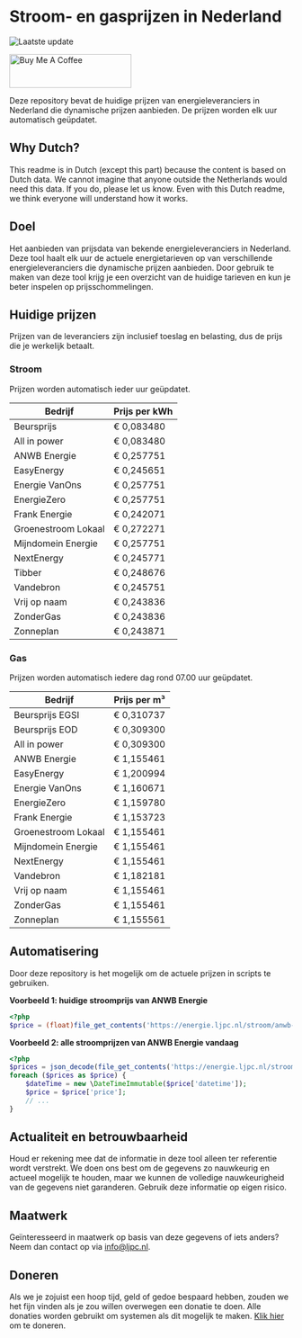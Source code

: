 # Stroom- en gasprijzen in Nederland

![Laatste update](https://img.shields.io/badge/laatste%20update-2025--08--12%2004%3A00%20CET-brightgreen)

<a href="https://www.buymeacoffee.com/Lars-" target="_blank"><img src="https://cdn.buymeacoffee.com/buttons/v2/default-orange.png" alt="Buy Me A Coffee" height="60" style="height: 60px !important;width: 217px !important;" ></a>

Deze repository bevat de huidige prijzen van energieleveranciers in Nederland die dynamische prijzen aanbieden. De prijzen worden elk uur automatisch geüpdatet.

## Why Dutch?

This readme is in Dutch (except this part) because the content is based on Dutch data. We cannot imagine that anyone outside the Netherlands would need this data. If you do, please let us know. Even with this Dutch readme, we think
everyone will understand how it works.

## Doel

Het aanbieden van prijsdata van bekende energieleveranciers in Nederland. Deze tool haalt elk uur de actuele energietarieven op van verschillende energieleveranciers die dynamische prijzen aanbieden. Door gebruik te maken van deze tool
krijg je een overzicht van de huidige tarieven en kun je beter inspelen op prijsschommelingen.

## Huidige prijzen

Prijzen van de leveranciers zijn inclusief toeslag en belasting, dus de prijs die je werkelijk betaalt.

### Stroom

Prijzen worden automatisch ieder uur geüpdatet.

 Bedrijf | Prijs per kWh 
---------|---------------
Beursprijs | € 0,083480
All in power | € 0,083480
ANWB Energie | € 0,257751
EasyEnergy | € 0,245651
Energie VanOns | € 0,257751
EnergieZero | € 0,257751
Frank Energie | € 0,242071
Groenestroom Lokaal | € 0,272271
Mijndomein Energie | € 0,257751
NextEnergy | € 0,245771
Tibber | € 0,248676
Vandebron | € 0,245751
Vrij op naam | € 0,243836
ZonderGas | € 0,243836
Zonneplan | € 0,243871


### Gas

Prijzen worden automatisch iedere dag rond 07.00 uur geüpdatet.

 Bedrijf | Prijs per m³ 
---------|--------------
Beursprijs EGSI | € 0,310737
Beursprijs EOD | € 0,309300
All in power | € 0,309300
ANWB Energie | € 1,155461
EasyEnergy | € 1,200994
Energie VanOns | € 1,160671
EnergieZero | € 1,159780
Frank Energie | € 1,153723
Groenestroom Lokaal | € 1,155461
Mijndomein Energie | € 1,155461
NextEnergy | € 1,155461
Vandebron | € 1,182181
Vrij op naam | € 1,155461
ZonderGas | € 1,155461
Zonneplan | € 1,155561


## Automatisering

Door deze repository is het mogelijk om de actuele prijzen in scripts te gebruiken.

**Voorbeeld 1: huidige stroomprijs van ANWB Energie**

```php
<?php
$price = (float)file_get_contents('https://energie.ljpc.nl/stroom/anwb-energie-nu.txt');

```

**Voorbeeld 2: alle stroomprijzen van ANWB Energie vandaag**

```php
<?php
$prices = json_decode(file_get_contents('https://energie.ljpc.nl/stroom/all-in-power-vandaag.json'),true);
foreach ($prices as $price) {
    $dateTime = new \DateTimeImmutable($price['datetime']);
    $price = $price['price'];
    // ...
}
```

## Actualiteit en betrouwbaarheid

Houd er rekening mee dat de informatie in deze tool alleen ter referentie wordt verstrekt. We doen ons best om de gegevens zo nauwkeurig en actueel mogelijk te houden, maar we kunnen de volledige nauwkeurigheid van de gegevens niet
garanderen. Gebruik deze informatie op eigen risico.

## Maatwerk

Geïnteresseerd in maatwerk op basis van deze gegevens of iets anders? Neem dan contact op
via [info@ljpc.nl](mailto:info@ljpc.nl?subject=Energie%20prijzen).

## Doneren

Als we je zojuist een hoop tijd, geld of gedoe bespaard hebben, zouden we het fijn vinden als je zou willen overwegen een
donatie te doen. Alle donaties worden gebruikt om systemen als dit mogelijk te
maken. [Klik hier](https://www.buymeacoffee.com/Lars-) om te doneren.
